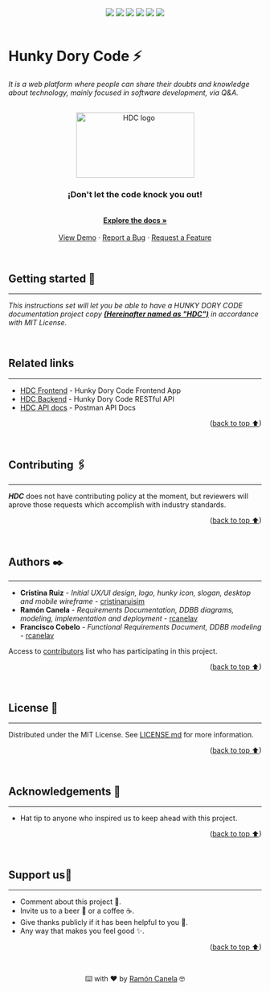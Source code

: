 <div id="top"></div>
<div align="center">
    <img src="https://img.shields.io/github/issues/rcanelav/Hunky-Dory-Code-Docs" />
    <img src="https://img.shields.io/github/forks/rcanelav/Hunky-Dory-Code-Docs" />
    <img src="https://img.shields.io/github/stars/rcanelav/Hunky-Dory-Code-Docs" />
    <img src="https://img.shields.io/github/license/rcanelav/Hunky-Dory-Code-Docs" />
    <img src="https://img.shields.io/github/commit-activity/m/rcanelav/Hunky-Dory-Code-Docs" />
    <img src="https://img.shields.io/twitter/url?url=https%3A%2F%2Fgithub.com%2Frcanelav%2FHunky-Dory-Code-Docs" />
</div>

</br>

# Hunky Dory Code ⚡

_It is a web platform where people can share their doubts and knowledge about technology, mainly focused in software development, via Q&A._

<br />

<div align="center">
  <a href="https://github.com/rcanelav/Hunky-Dory-Code-Docs/">
    <img src="https://res.cloudinary.com/rayci/image/upload/v1646335388/logo_rmhaes.png" alt="HDC logo" width="235" height="130">
  </a>

  <h3 align="center">¡Don't let the code knock you out!</h3>

  <p align="center">
    <br />
    <a href="https://github.com/rcanelav/Hunky-Dory-Code-Docs"><strong>Explore the docs »</strong></a>
    <br />
    <br />
    <a href="https://rcanelav.github.io/Hunky-Dory-Code-Docs/">View Demo</a>
    ·
    <a href="https://github.com/rcanelav/Hunky-Dory-Code-Docs/issues">Report a Bug</a>
    ·
    <a href="https://github.com/rcanelav/Hunky-Dory-Code-Docs/issues">Request a Feature</a>
  </p>
</div>
<br />

## Getting started 🚀
---

_This instructions set will let you be able to have a HUNKY DORY CODE documentation project copy ***<u>(Hereinafter named as "HDC")</u>*** in accordance with MIT License._

</br>

## Related links
---
* [HDC Frontend](https://github.com/rcanelav/Hunky-Dory-Code-Frontend) - Hunky Dory Code Frontend App
* [HDC Backend](https://github.com/rcanelav/Hunky-Dory-Code-Backend) - Hunky Dory Code RESTful API
* [HDC API docs](https://documenter.getpostman.com/view/11049007/UVRGEPag) - Postman API Docs
<p align="right">(<a href="#top">back to top ⬆</a>)</p>
</br>

## Contributing 🖇️
---

***HDC*** does not have contributing policy at the moment, but reviewers will aprove those requests which accomplish with industry standards.
<p align="right">(<a href="#top">back to top ⬆</a>)</p>
</br>

## Authors ✒️
---

* **Cristina Ruiz** - *Initial UX/UI design, logo, hunky icon, slogan, desktop and mobile wireframe* - [cristinaruisim](https://github.com/cristinaruisim)
* **Ramón Canela** - *Requirements Documentation, DDBB diagrams, modeling, implementation and deployment* - [rcanelav](https://github.com/rcanelav)
* **Francisco Cobelo** - *Functional Requirements Document, DDBB modeling* - [rcanelav](https://github.com/FranciscoCobelo)

Access to [contributors](https://github.com/rcanelav/Hunky-Dory-Code-Docs/graphs/contributors) list who has participating in this project.
<p align="right">(<a href="#top">back to top ⬆</a>)</p>
</br>

## License 📄
---

Distributed under the MIT License. See [LICENSE.md](LICENSE.md) for more information.
<p align="right">(<a href="#top">back to top ⬆</a>)</p>
</br>

## Acknowledgements 💖
---
* Hat tip to anyone who inspired us to keep ahead with this project.
<p align="right">(<a href="#top">back to top ⬆</a>)</p>
</br>

## Support us🎁
---

* Comment about this project 📢.
* Invite us to a beer 🍺 or a coffee ☕. 
* Give thanks publicly if it has been helpful to you 📱.
* Any way that makes you feel good ✨.
<p align="right">(<a href="#top">back to top ⬆</a>)</p>
</br>

<p align="center">⌨️ with ❤️ by <a href="https://linkedin.com/in/rcanelav">Ramón Canela</a> 🤓</p>
